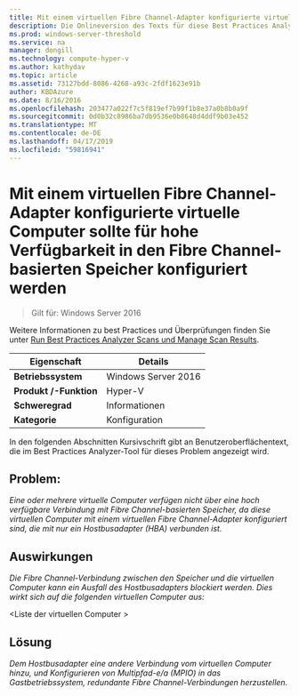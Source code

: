 ```yaml
---
title: Mit einem virtuellen Fibre Channel-Adapter konfigurierte virtuelle Computer sollte für hohe Verfügbarkeit in den Fibre Channel-basierten Speicher konfiguriert werden
description: Die Onlineversion des Texts für diese Best Practices Analyzer-Regel.
ms.prod: windows-server-threshold
ms.service: na
manager: dongill
ms.technology: compute-hyper-v
ms.author: kathydav
ms.topic: article
ms.assetid: 73127bdd-8086-4268-a93c-2fdf1623e91b
author: KBDAzure
ms.date: 8/16/2016
ms.openlocfilehash: 203477a022f7c5f819ef7b99f1b8e37a0b8b0a9f
ms.sourcegitcommit: 0d0b32c8986ba7db9536e0b8648d4ddf9b03e452
ms.translationtype: MT
ms.contentlocale: de-DE
ms.lasthandoff: 04/17/2019
ms.locfileid: "59816941"
---
```

# <a name="virtual-machines-configured-with-a-virtual-fibre-channel-adapter-should-be-configured-for-high-availability-to-the-fibre-channel-based-storage"></a>Mit einem virtuellen Fibre Channel-Adapter konfigurierte virtuelle Computer sollte für hohe Verfügbarkeit in den Fibre Channel-basierten Speicher konfiguriert werden

>Gilt für: Windows Server 2016

Weitere Informationen zu best Practices und Überprüfungen finden Sie unter [Run Best Practices Analyzer Scans und Manage Scan Results](https://go.microsoft.com/fwlink/p/?LinkID=223177).  
  
|Eigenschaft|Details|  
|-|-|  
|**Betriebssystem**|Windows Server 2016|  
|**Produkt /-Funktion**|Hyper-V|  
|**Schweregrad**|Informationen|  
|**Kategorie**|Konfiguration|  
  
In den folgenden Abschnitten Kursivschrift gibt an Benutzeroberflächentext, die im Best Practices Analyzer-Tool für dieses Problem angezeigt wird.
  
## <a name="issue"></a>**Problem:**  
*Eine oder mehrere virtuelle Computer verfügen nicht über eine hoch verfügbare Verbindung mit Fibre Channel-basierten Speicher, da diese virtuellen Computer mit einem virtuellen Fibre Channel-Adapter konfiguriert sind, die mit nur ein Hostbusadapter (HBA) verbunden ist.*  
  
## <a name="impact"></a>**Auswirkungen**  
*Die Fibre Channel-Verbindung zwischen den Speicher und die virtuellen Computer kann ein Ausfall des Hostbusadapters blockiert werden. Dies wirkt sich auf die folgenden virtuellen Computer aus:*  
  
\<Liste der virtuellen Computer >  
  
## <a name="resolution"></a>**Lösung**  
*Dem Hostbusadapter eine andere Verbindung vom virtuellen Computer hinzu, und Konfigurieren von Multipfad-e/a (MPIO) in das Gastbetriebssystem, redundante Fibre Channel-Verbindungen herzustellen.*  
  


